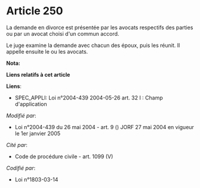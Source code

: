 # Article 250

La demande en divorce est présentée par les avocats respectifs des parties ou par un avocat choisi d'un commun accord.

Le juge examine la demande avec chacun des époux, puis les réunit. Il appelle ensuite le ou les avocats.

**Nota:**



**Liens relatifs à cet article**

**Liens**:

  - SPEC_APPLI: Loi n°2004-439 2004-05-26 art. 32 I : Champ d'application

_Modifié par_:

  - Loi n°2004-439 du 26 mai 2004 - art. 9 () JORF 27 mai 2004 en vigueur le 1er janvier 2005

_Cité par_:

  - Code de procédure civile - art. 1099 (V)

_Codifié par_:

  - Loi n°1803-03-14
